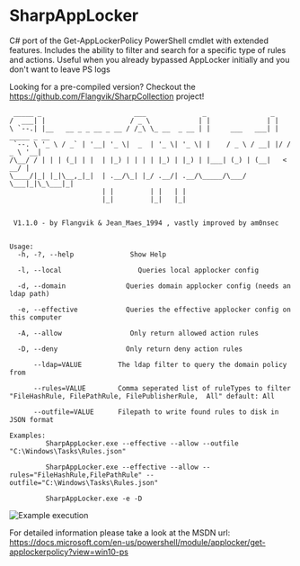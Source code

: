 # SharpAppLocker

C# port of the Get-AppLockerPolicy PowerShell cmdlet with extended features.  Includes the ability to filter and search for a specific type of rules and actions.
Useful when you already bypassed AppLocker initially and you don't want to leave PS logs

Looking for a pre-compiled version? Checkout the https://github.com/Flangvik/SharpCollection project!

```
 _____ _                       ___              _                _
/  ___| |                     / _ \            | |              | |
\ `--.| |__   __ _ _ __ _ __ / /_\ \_ __  _ __ | |     ___   ___| | _____ _ __
 `--. \ '_ \ / _` | '__| '_ \|  _  | '_ \| '_ \| |    / _ \ / __| |/ / _ \ '__|
/\__/ / | | | (_| | |  | |_) | | | | |_) | |_) | |___| (_) | (__|   <  __/ |
\____/|_| |_|\__,_|_|  | .__/\_| |_/ .__/| .__/\_____/\___/ \___|_|\_\___|_|
                       | |         | |   | |
                       |_|         |_|   |_|


 V1.1.0 - by Flangvik & Jean_Maes_1994 , vastly improved by am0nsec


Usage:
  -h, -?, --help              Show Help
 
  -l, --local                   Queries local applocker config

  -d, --domain               Queries domain applocker config (needs an ldap path)

  -e, --effective            Queries the effective applocker config on this computer

  -A, --allow                 Only return allowed action rules

  -D, --deny                 Only return deny action rules

      --ldap=VALUE         The ldap filter to query the domain policy from

      --rules=VALUE        Comma seperated list of ruleTypes to filter "FileHashRule, FilePathRule, FilePublisherRule,  All" default: All

      --outfile=VALUE      Filepath to write found rules to disk in JSON format

Examples:
         SharpAppLocker.exe --effective --allow --outfile "C:\Windows\Tasks\Rules.json"

         SharpAppLocker.exe --effective --allow --rules="FileHashRule,FilePathRule" --outfile="C:\Windows\Tasks\Rules.json"

         SharpAppLocker.exe -e -D

```

![Example execution](https://i.imgur.com/c91siuS.png)


 For detailed information please take a look at the MSDN url: https://docs.microsoft.com/en-us/powershell/module/applocker/get-applockerpolicy?view=win10-ps
